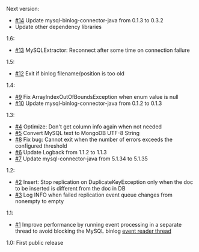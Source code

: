 Next version:

* [#14](https://github.com/ngocdaothanh/mydit/issues/14)
  Update mysql-binlog-connector-java from 0.1.3 to 0.3.2
* Update other dependency libraries

1.6:

* [#13](https://github.com/ngocdaothanh/mydit/issues/13)
  MySQLExtractor: Reconnect after some time on connection failure

1.5:

* [#12](https://github.com/ngocdaothanh/mydit/issues/12)
  Exit if binlog filename/position is too old

1.4:

* [#9](https://github.com/ngocdaothanh/mydit/issues/9)
  Fix ArrayIndexOutOfBoundsException when enum value is null
* [#10](https://github.com/ngocdaothanh/mydit/issues/10)
  Update mysql-binlog-connector-java from 0.1.2 to 0.1.3

1.3:

* [#4](https://github.com/ngocdaothanh/mydit/issues/4)
  Optimize: Don't get column info again when not needed
* [#5](https://github.com/ngocdaothanh/mydit/issues/5)
  Convert MySQL text to MongoDB UTF-8 String
* [#8](https://github.com/ngocdaothanh/mydit/issues/8)
  Fix bug: Cannot exit when the number of errors exceeds the configured threshold
* [#6](https://github.com/ngocdaothanh/mydit/issues/6)
  Update Logback from 1.1.2 to 1.1.3
* [#7](https://github.com/ngocdaothanh/mydit/issues/7)
  Update mysql-connector-java from 5.1.34 to 5.1.35

1.2:

* [#2](https://github.com/ngocdaothanh/mydit/issues/2)
  Insert: Stop replication on DuplicateKeyException only when the doc to be
  inserted is different from the doc in DB
* [#3](https://github.com/ngocdaothanh/mydit/issues/3)
  Log INFO when failed replication event queue changes from nonempty to empty

1.1:

* [#1](https://github.com/ngocdaothanh/mydit/issues/1)
  Improve performance by running event processing in a separate thread to
  avoid blocking the MySQL binlog
  [event reader thread](https://github.com/shyiko/mysql-binlog-connector-java/issues/32)

1.0: First public release
